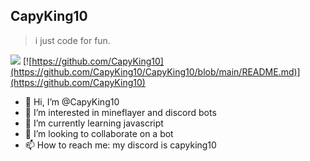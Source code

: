 ## CapyKing10
> i just code for fun.

![](https://komarev.com/ghpvc/?username=CapyKing10&color=lightgrey&style=for-the-badge)
[![https://github.com/CapyKing10](https://github.com/CapyKing10/CapyKing10/blob/main/README.md)](https://github.com/CapyKing10)


- 👋 Hi, I’m @CapyKing10
- 👀 I’m interested in mineflayer and discord bots
- 🌱 I’m currently learning javascript
- 💞️ I’m looking to collaborate on a bot
- 📫 How to reach me: my discord is capyking10
